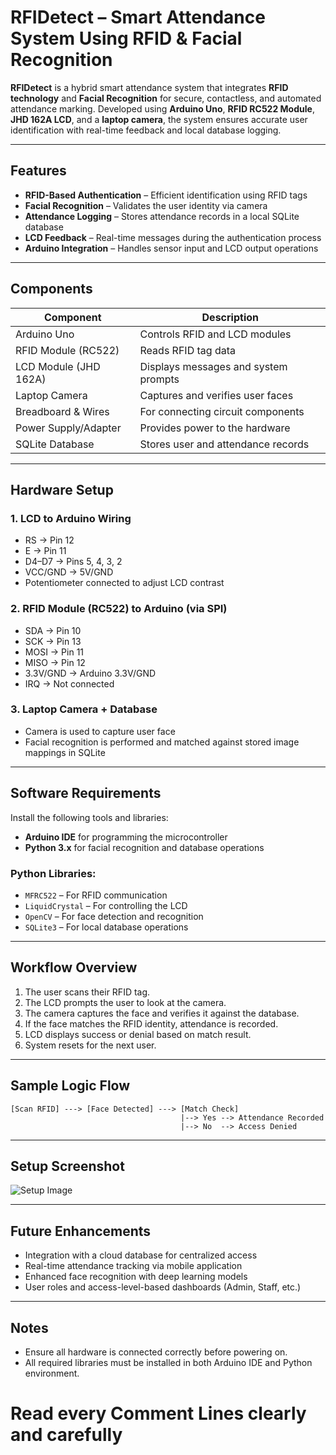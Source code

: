 # RFIDetect – Smart Attendance System Using RFID & Facial Recognition

**RFIDetect** is a hybrid smart attendance system that integrates **RFID technology** and **Facial Recognition** for secure, contactless, and automated attendance marking. Developed using **Arduino Uno**, **RFID RC522 Module**, **JHD 162A LCD**, and a **laptop camera**, the system ensures accurate user identification with real-time feedback and local database logging.

---

## Features

* **RFID-Based Authentication** – Efficient identification using RFID tags
* **Facial Recognition** – Validates the user identity via camera
* **Attendance Logging** – Stores attendance records in a local SQLite database
* **LCD Feedback** – Real-time messages during the authentication process
* **Arduino Integration** – Handles sensor input and LCD output operations

---

## Components

| Component             | Description                          |
| --------------------- | ------------------------------------ |
| Arduino Uno           | Controls RFID and LCD modules        |
| RFID Module (RC522)   | Reads RFID tag data                  |
| LCD Module (JHD 162A) | Displays messages and system prompts |
| Laptop Camera         | Captures and verifies user faces     |
| Breadboard & Wires    | For connecting circuit components    |
| Power Supply/Adapter  | Provides power to the hardware       |
| SQLite Database       | Stores user and attendance records   |

---

## Hardware Setup

### 1. LCD to Arduino Wiring

* RS → Pin 12
* E → Pin 11
* D4–D7 → Pins 5, 4, 3, 2
* VCC/GND → 5V/GND
* Potentiometer connected to adjust LCD contrast

### 2. RFID Module (RC522) to Arduino (via SPI)

* SDA → Pin 10
* SCK → Pin 13
* MOSI → Pin 11
* MISO → Pin 12
* 3.3V/GND → Arduino 3.3V/GND
* IRQ → Not connected

### 3. Laptop Camera + Database

* Camera is used to capture user face
* Facial recognition is performed and matched against stored image mappings in SQLite

---

## Software Requirements

Install the following tools and libraries:

* **Arduino IDE** for programming the microcontroller
* **Python 3.x** for facial recognition and database operations

### Python Libraries:

* `MFRC522` – For RFID communication
* `LiquidCrystal` – For controlling the LCD
* `OpenCV` – For face detection and recognition
* `SQLite3` – For local database operations

---

## Workflow Overview

1. The user scans their RFID tag.
2. The LCD prompts the user to look at the camera.
3. The camera captures the face and verifies it against the database.
4. If the face matches the RFID identity, attendance is recorded.
5. LCD displays success or denial based on match result.
6. System resets for the next user.

---

## Sample Logic Flow

```
[Scan RFID] ---> [Face Detected] ---> [Match Check]
                                      |--> Yes --> Attendance Recorded
                                      |--> No  --> Access Denied
```

---

## Setup Screenshot

![Setup Image](https://github.com/user-attachments/assets/c1b604a9-1d28-4b13-b716-4ec3ea3a1669)

---

## Future Enhancements

* Integration with a cloud database for centralized access
* Real-time attendance tracking via mobile application
* Enhanced face recognition with deep learning models
* User roles and access-level-based dashboards (Admin, Staff, etc.)

---

## Notes

* Ensure all hardware is connected correctly before powering on.
* All required libraries must be installed in both Arduino IDE and Python environment.



# Read every Comment Lines clearly and carefully 

